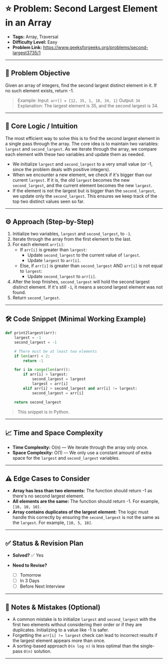 # ⭐ Problem: Second Largest Element in an Array

* **Tags:** Array, Traversal
* **Difficulty Level:** Easy
* **Problem Link:** https://www.geeksforgeeks.org/problems/second-largest3735/1

---

## 🎯 Problem Objective

Given an array of integers, find the second largest distinct element in it. If no such element exists, return -1.

> Example:
> Input: `arr[] = {12, 35, 1, 10, 34, 1}`
> Output: `34`
> Explanation: The largest element is 35, and the second largest is 34.

---

## 🧠 Core Logic / Intuition

The most efficient way to solve this is to find the second largest element in a single pass through the array. The core idea is to maintain two variables: `largest` and `second_largest`. As we iterate through the array, we compare each element with these two variables and update them as needed.

*   We initialize `largest` and `second_largest` to a very small value (or -1, since the problem deals with positive integers).
*   When we encounter a new element, we check if it's bigger than our current `largest`. If it is, the old `largest` becomes the new `second_largest`, and the current element becomes the new `largest`.
*   If the element is not the largest but is bigger than the `second_largest`, we update only the `second_largest`. This ensures we keep track of the top two distinct values seen so far.

---

## ⚙️ Approach (Step-by-Step)

1.  Initialize two variables, `largest` and `second_largest`, to `-1`.
2.  Iterate through the array from the first element to the last.
3.  For each element `arr[i]`:
    *   If `arr[i]` is greater than `largest`:
        *   Update `second_largest` to the current value of `largest`.
        *   Update `largest` to `arr[i]`.
    *   Else, if `arr[i]` is greater than `second_largest` AND `arr[i]` is not equal to `largest`:
        *   Update `second_largest` to `arr[i]`.
4.  After the loop finishes, `second_largest` will hold the second largest distinct element. If it's still `-1`, it means a second largest element was not found.
5.  Return `second_largest`.

---

## 🛠️ Code Snippet (Minimal Working Example)

```python
def print2largest(arr):
    largest = -1
    second_largest = -1

    # There must be at least two elements
    if len(arr) < 2:
        return -1

    for i in range(len(arr)):
        if arr[i] > largest:
            second_largest = largest
            largest = arr[i]
        elif arr[i] > second_largest and arr[i] != largest:
            second_largest = arr[i]

    return second_largest
```

> This snippet is in Python.

---

## 📈 Time and Space Complexity

*   **Time Complexity:** O(n) — We iterate through the array only once.
*   **Space Complexity:** O(1) — We only use a constant amount of extra space for the `largest` and `second_largest` variables.

---

## ⚠️ Edge Cases to Consider

*   **Array has less than two elements:** The function should return -1 as there's no second largest element.
*   **All elements are the same:** The function should return -1. For example, `[10, 10, 10]`.
*   **Array contains duplicates of the largest element:** The logic must handle this correctly by ensuring the `second_largest` is not the same as the `largest`. For example, `[10, 5, 10]`.

---

## ✅ Status & Revision Plan

*   **Solved?** ✅ Yes
*   **Need to Revise?**

    *   [ ] Tomorrow
    *   [ ] In 3 Days
    *   [ ] Before Next Interview

---

## 📌 Notes & Mistakes (Optional)

*   A common mistake is to initialize `largest` and `second_largest` with the first two elements without considering their order or if they are duplicates. Initializing to a value like -1 is safer.
*   Forgetting the `arr[i] != largest` check can lead to incorrect results if the largest element appears more than once.
*   A sorting-based approach `O(n log n)` is less optimal than the single-pass `O(n)` solution.

---
